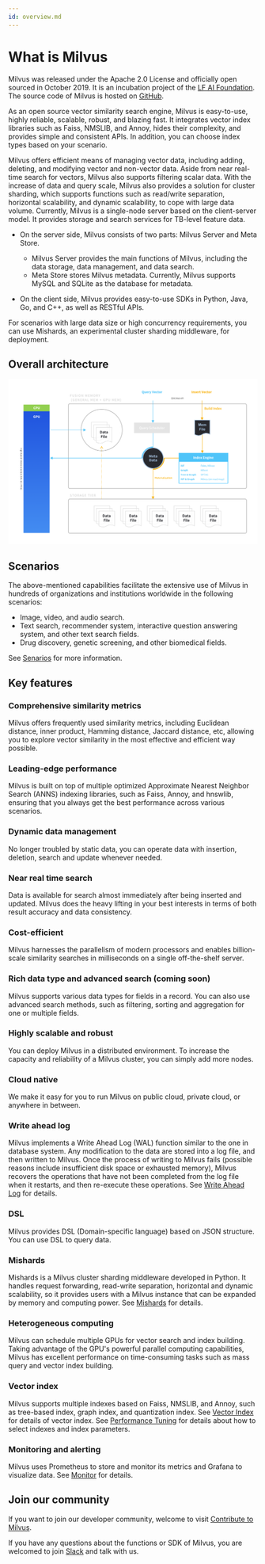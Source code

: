 ```yaml
---
id: overview.md
---
```


# What is Milvus 

Milvus was released under the Apache 2.0 License and officially open sourced in October 2019. It is an incubation project of the [LF AI Foundation](https://lfai.foundation/). The source code of Milvus is hosted on [GitHub](https://github.com/milvus-io/milvus).

As an open source vector similarity search engine, Milvus is easy-to-use, highly reliable, scalable, robust, and blazing fast. It integrates vector index libraries such as Faiss, NMSLIB, and Annoy, hides their complexity, and provides simple and consistent APIs. In addition, you can choose index types based on your scenario.

Milvus offers efficient means of managing vector data, including adding, deleting, and modifying vector and non-vector data. Aside from near real-time search for vectors, Milvus also supports filtering scalar data. With the increase of data and query scale, Milvus also provides a solution for cluster sharding, which supports functions such as read/write separation, horizontal scalability, and dynamic scalability, to cope with large data volume. Currently, Milvus is a single-node server based on the client-server model. It provides storage and search services for TB-level feature data. 

- On the server side, Milvus consists of two parts: Milvus Server and Meta Store.

    * Milvus Server provides the main functions of Milvus, including the data storage, data management, and data search.
    * Meta Store stores Milvus metadata. Currently, Milvus supports MySQL and SQLite as the database for metadata.

- On the client side, Milvus provides easy-to-use SDKs in Python, Java, Go, and C++, as well as RESTful APIs.

For scenarios with large data size or high concurrency requirements, you can use Mishards, an experimental cluster sharding middleware, for deployment.

## Overall architecture

![Milvus architecture](../../../assets/milvus_arch.png)


## Scenarios

The above-mentioned capabilities facilitate the extensive use of Milvus in hundreds of organizations and institutions worldwide in the following scenarios:

- Image, video, and audio search.
- Text search, recommender system, interactive question answering system, and other text search fields.
- Drug discovery, genetic screening, and other biomedical fields.

See [Senarios](https://www.milvus.io/scenarios/) for more information. 

## Key features

### Comprehensive similarity metrics

Milvus offers frequently used similarity metrics, including Euclidean distance, inner product, Hamming distance, Jaccard distance, etc, allowing you to explore vector similarity in the most effective and efficient way possible.

### Leading-edge performance

Milvus is built on top of multiple optimized Approximate Nearest Neighbor Search (ANNS) indexing libraries, such as Faiss, Annoy, and hnswlib, ensuring that you always get the best performance across various scenarios.

### Dynamic data management

No longer troubled by static data, you can operate data with insertion, deletion, search and update whenever needed. 

### Near real time search

Data is available for search almost immediately after being inserted and updated. Milvus does the heavy lifting in your best interests in terms of both result accuracy and data consistency.

### Cost-efficient

Milvus harnesses the parallelism of modern processors and enables billion-scale similarity searches in milliseconds on a single off-the-shelf server. 

### Rich data type and advanced search (coming soon)

Milvus supports various data types for fields in a record. You can also use advanced search methods, such as filtering, sorting and aggregation for one or multiple fields.

### Highly scalable and robust

You can deploy Milvus in a distributed environment. To increase the capacity and reliability of a Milvus cluster, you can simply add more nodes.

### Cloud native

We make it easy for you to run Milvus on public cloud, private cloud, or anywhere in between.

### Write ahead log

Milvus implements a Write Ahead Log (WAL) function similar to the one in database system. Any modification to the data are stored into a log file, and then written to Milvus. Once the process of writing to Milvus fails (possible reasons include insufficient disk space or exhausted memory), Milvus recovers the operations that have not been completed from the log file when it restarts, and then re-execute these operations. See [Write Ahead Log](write_ahead_log.md) for details.

### DSL

Milvus provides DSL (Domain-specific language) based on JSON structure. You can use DSL to query data.

### Mishards

Mishards is a Milvus cluster sharding middleware developed in Python. It handles request forwarding, read-write separation, horizontal and dynamic scalability, so it provides users with a Milvus instance that can be expanded by memory and computing power. See [Mishards](mishards.md) for details.

### Heterogeneous computing

Milvus can schedule multiple GPUs for vector search and index building. Taking advantage of the GPU's powerful parallel computing capabilities, Milvus has excellent performance on time-consuming tasks such as mass query and vector index building.

### Vector index

Milvus supports multiple indexes based on Faiss, NMSLIB, and Annoy, such as tree-based index, graph index, and quantization index. See [Vector Index](index.md) for details of vector index. See [Performance Tuning](tuning.md) for details about how to select indexes and index parameters.

### Monitoring and alerting

Milvus uses Prometheus to store and monitor its metrics and Grafana to visualize data. See [Monitor](monitor.md) for details.

## Join our community

If you want to join our developer community, welcome to visit [Contribute to Milvus](https://github.com/milvus-io/milvus/blob/master/CONTRIBUTING.md#contributing-to-milvus).

If you have any questions about the functions or SDK of Milvus, you are welcomed to join [Slack](https://join.slack.com/t/milvusio/shared_invite/zt-e0u4qu3k-bI2GDNys3ZqX1YCJ9OM~GQ) and talk with us.